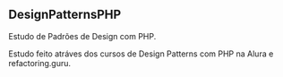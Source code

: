 ## DesignPatternsPHP

Estudo de Padrões de Design com PHP.

Estudo feito atráves dos cursos de Design Patterns com PHP na Alura e refactoring.guru.

